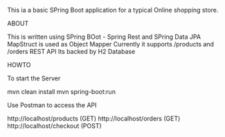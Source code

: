 This ia a basic SPring Boot application for a typical Online shopping store.

ABOUT

This is written using SPring BOot - Spring Rest and SPring Data JPA
MapStruct is used as Object Mapper
Currently it supports /products and /orders REST API
Its backed by H2 Database

HOWTO

To start the Server

mvn clean install
mvn spring-boot:run

Use Postman to access the API

http://localhost/products (GET)
http://localhost/orders (GET)
http://localhost/checkout (POST)
